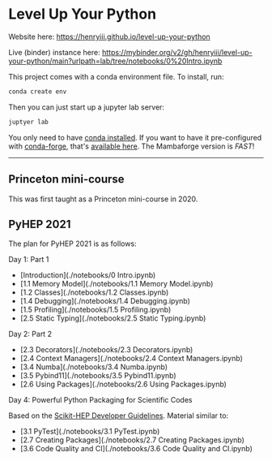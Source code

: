# Level Up Your Python

Website here: <https://henryiii.github.io/level-up-your-python>

Live (binder) instance here: <https://mybinder.org/v2/gh/henryiii/level-up-your-python/main?urlpath=lab/tree/notebooks/0%20Intro.ipynb>

This project comes with a conda environment file. To install, run:

```bash
conda create env
```

Then you can just start up a jupyter lab server:

```bash
juptyer lab
```

You only need to have [conda installed](https://docs.conda.io/en/latest/miniconda.html). If you want to have it pre-configured with [conda-forge](https://conda-forge.org/), that's [available here](https://github.com/conda-forge/miniforge). The Mambaforge version is _FAST_!

---

## Princeton mini-course

This was first taught as a Princeton mini-course in 2020.

## PyHEP 2021

The plan for PyHEP 2021 is as follows:

Day 1: Part 1

* [Introduction](./notebooks/0 Intro.ipynb)
* [1.1 Memory Model](./notebooks/1.1 Memory Model.ipynb)
* [1.2 Classes](./notebooks/1.2 Classes.ipynb)
* [1.4 Debugging](./notebooks/1.4 Debugging.ipynb)
* [1.5 Profiling](./notebooks/1.5 Profiling.ipynb)
* [2.5 Static Typing](./notebooks/2.5 Static Typing.ipynb)

Day 2: Part 2

* [2.3 Decorators](./notebooks/2.3 Decorators.ipynb)
* [2.4 Context Managers](./notebooks/2.4 Context Managers.ipynb)
* [3.4 Numba](./notebooks/3.4 Numba.ipynb)
* [3.5 Pybind11](./notebooks/3.5 Pybind11.ipynb)
* [2.6 Using Packages](./notebooks/2.6 Using Packages.ipynb)


Day 4: Powerful Python Packaging for Scientific Codes

Based on the [Scikit-HEP Developer Guidelines](https://scikit-hep.org/developer). Material similar to:

* [3.1 PyTest](./notebooks/3.1 PyTest.ipynb)
* [2.7 Creating Packages](./notebooks/2.7 Creating Packages.ipynb)
* [3.6 Code Quality and CI](./notebooks/3.6 Code Quality and CI.ipynb)
 